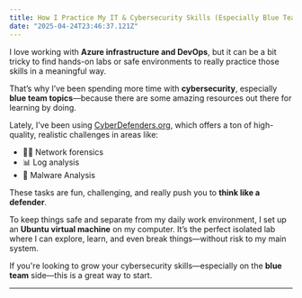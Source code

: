 ```yaml
---
title: How I Practice My IT & Cybersecurity Skills (Especially Blue Teaming)
date: "2025-04-24T23:46:37.121Z"
---
```




I love working with **Azure infrastructure and DevOps**, but it can be a bit tricky to find hands-on labs or safe environments to really practice those skills in a meaningful way.

That’s why I’ve been spending more time with **cybersecurity**, especially **blue team topics**—because there are some amazing resources out there for learning by doing.

Lately, I’ve been using [CyberDefenders.org](https://cyberdefenders.org), which offers a ton of high-quality, realistic challenges in areas like:

- 🕵️‍♀️ Network forensics  
- 📊 Log analysis  
- 🧠 Malware Analysis  

These tasks are fun, challenging, and really push you to **think like a defender**.

To keep things safe and separate from my daily work environment, I set up an **Ubuntu virtual machine** on my computer. It’s the perfect isolated lab where I can explore, learn, and even break things—without risk to my main system.

If you're looking to grow your cybersecurity skills—especially on the **blue team** side—this is a great way to start.

---